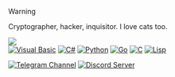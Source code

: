 > [!Warning]  
> Cryptographer, hacker, inquisitor. I love cats too.

<p>
  <img src="https://lanyard.cnrad.dev/api/1237666375502266393" /><br>
  <a href="https://github.com/ekittenmagnet"><img src="https://img.shields.io/badge/Visual%20Basic-945D32?style=for-the-badge&logo=visualstudio&logoColor=white" alt="Visual Basic"></a>
  <a href="https://github.com/ekittenmagnet"><img src="https://img.shields.io/badge/C%23-239120?style=for-the-badge&logo=csharp&logoColor=white" alt="C#"></a>
  <a href="https://github.com/ekittenmagnet"><img src="https://img.shields.io/badge/Python-3776AB?style=for-the-badge&logo=python&logoColor=white" alt="Python"></a>
  <a href="https://github.com/ekittenmagnet"><img src="https://img.shields.io/badge/Go-00ADD8?style=for-the-badge&logo=go&logoColor=white" alt="Go"></a>
  <a href="https://github.com/ekittenmagnet"><img src="https://img.shields.io/badge/C-00599C?style=for-the-badge&logo=c&logoColor=white" alt="C"></a>
  <a href="https://github.com/ekittenmagnet"><img src="https://img.shields.io/badge/Lisp-3F8C57?style=for-the-badge&logo=lisp&logoColor=white" alt="Lisp"></a>
</p>

<p>
  <a href="https://t.me/rosestealer/" target="_blank"><img src="https://img.shields.io/badge/Telegram-0088cc?style=for-the-badge&logo=telegram&logoColor=white" alt="Telegram Channel"></a>
  <a href="https://discord.com/invite/PkjzZqAazX" target="_blank"><img src="https://img.shields.io/badge/Discord-5865F2?style=for-the-badge&logo=discord&logoColor=white" alt="Discord Server"></a>
</p>
